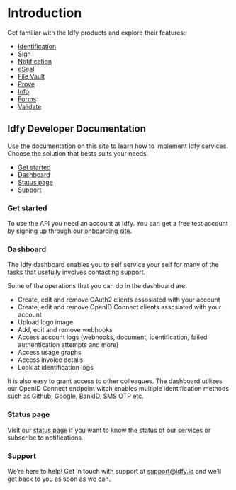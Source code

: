 # Introduction

Get familiar with the Idfy products and explore their features:

* [Identification](authenticate/)
* [Sign](sign/)
* [Notification](/notification/README.md)
* [eSeal](/eseal/README.md)
* [File Vault](/file-vault/README.md)
* [Prove](/prove/README.md)
* [Info](/info/README.md)
* [Forms](/forms/README.md)
* [Validate](/validate/README.md)

## Idfy Developer Documentation

Use the documentation on this site to learn how to implement Idfy services. Choose the solution that bests suits your needs.

* [Get started](./#get-started)
* [Dashboard](./#dashboard)
* [Status page](./#status-page)
* [Support](./#support)

### Get started

To use the API you need an account at Idfy. You can get a free test account by signing up through our [onboarding site](https://onboard.idfy.io).

### Dashboard

The Idfy dashboard enables you to self service your self for many of the tasks that usefully involves contacting support.

Some of the operations that you can do in the dashboard are:

* Create, edit and remove OAuth2 clients assosiated with your account
* Create, edit and remove OpenID Connect clients assosiated with your account
* Upload logo image
* Add, edit and remove webhooks
* Access account logs \(webhooks, document, identification, failed authentication attempts and more\)
* Access usage graphs
* Access invoice details
* Look at identification logs

It is also easy to grant access to other colleagues. The dashboard utilizes our OpenID Connect endpoint witch enables multiple identification methods such as Github, Google, BankID, SMS OTP etc.

### Status page

Visit our [status page](https://developer.idfy.io/status) if you want to know the status of our services or subscribe to notifications.

### Support

We’re here to help! Get in touch with support at [support@idfy.io](mailto:support@idfy.io) and we’ll get back to you as soon as we can.

